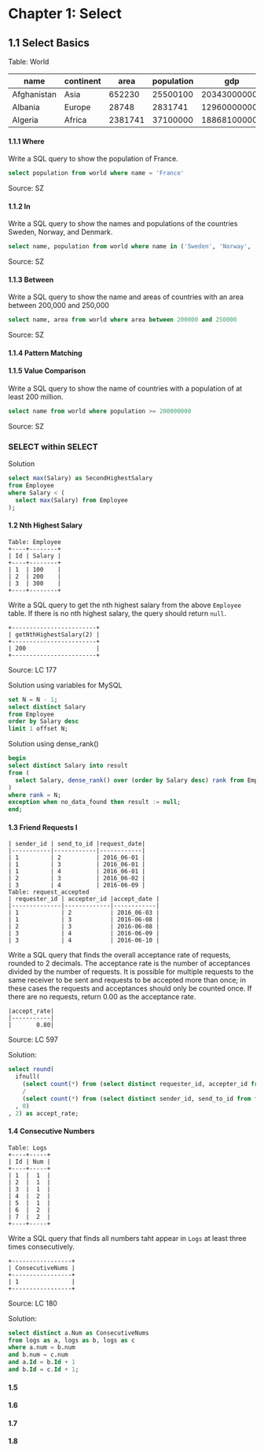 # Chapter 1: Select

## 1.1 Select Basics
Table: World

| name        | continent | area    | population | gdp          |
|-------------|-----------|---------|------------|--------------|
| Afghanistan | Asia      | 652230  | 25500100   | 20343000000  |
| Albania     | Europe    | 28748   | 2831741    | 12960000000  |
| Algeria     | Africa    | 2381741 | 37100000   | 188681000000 |

#### 1.1.1 Where
Write a SQL query to show the population of France.
```SQL
select population from world where name = 'France'
```
Source: SZ
#### 1.1.2 In
Write a SQL query to show the names and populations of the countries Sweden, Norway, and Denmark.
```SQL
select name, population from world where name in ('Sweden', 'Norway', 'Denmark')
```
Source: SZ
#### 1.1.3 Between
Write a SQL query to show the name and areas of countries with an area between 200,000 and 250,000
```SQL
select name, area from world where area between 200000 and 250000
```
Source: SZ
#### 1.1.4 Pattern Matching

#### 1.1.5 Value Comparison
Write a SQL query to show the name of countries with a population of at least 200 million.
```SQL
select name from world where population >= 200000000
```
Source: SZ














### SELECT within SELECT

Solution
```SQL
select max(Salary) as SecondHighestSalary
from Employee
where Salary < (
  select max(Salary) from Employee
);
```

#### 1.2 Nth Highest Salary
```
Table: Employee
+----+--------+
| Id | Salary |
+----+--------+
| 1  | 100    |
| 2  | 200    |
| 3  | 300    |
+----+--------+
```
Write a SQL query to get the nth highest salary from the above `Employee` table. If there is no nth highest salary, the query should return `null`.
```
+------------------------+
| getNthHighestSalary(2) |
+------------------------+
| 200                    |
+------------------------+
```
Source: LC 177

Solution using variables for MySQL
```SQL
set N = N - 1;
select distinct Salary
from Employee
order by Salary desc
limit 1 offset N;
```
Solution using dense_rank()
```SQL
begin
select distinct Salary into result
from (
  select Salary, dense_rank() over (order by Salary desc) rank from Employee
)
where rank = N;
exception when no_data_found then result := null;
end;
```

#### 1.3 Friend Requests I
```
| sender_id | send_to_id |request_date|
|-----------|------------|------------|
| 1         | 2          | 2016_06-01 |
| 1         | 3          | 2016_06-01 |
| 1         | 4          | 2016_06-01 |
| 2         | 3          | 2016_06-02 |
| 3         | 4          | 2016-06-09 |
Table: request_accepted
| requester_id | accepter_id |accept_date |
|--------------|-------------|------------|
| 1            | 2           | 2016_06-03 |
| 1            | 3           | 2016-06-08 |
| 2            | 3           | 2016-06-08 |
| 3            | 4           | 2016-06-09 |
| 3            | 4           | 2016-06-10 |
```
Write a SQL query that finds the overall acceptance rate of requests, rounded to 2 decimals. The acceptance rate is the number of acceptances divided by the number of requests. It is possible for multiple requests to the same receiver to be sent and requests to be accepted more than once; in these cases the requests and acceptances should only be counted once. If there are no requests, return 0.00 as the acceptance rate.
```
|accept_rate|
|-----------|
|       0.80|
```
Source: LC 597

Solution:
```SQL
select round(
  ifnull(
    (select count(*) from (select distinct requester_id, accepter_id from requested_accepted) as a)
    /
    (select count(*) from (select distinct sender_id, send_to_id from friend_request) as b)
  , 0)
, 2) as accept_rate;
```
#### 1.4 Consecutive Numbers
```
Table: Logs
+----+-----+
| Id | Num |
+----+-----+
| 1  |  1  |
| 2  |  1  |
| 3  |  1  |
| 4  |  2  |
| 5  |  1  |
| 6  |  2  |
| 7  |  2  |
+----+-----+
```
Write a SQL query that finds all numbers taht appear in `Logs` at least three times consecutively.
```
+-----------------+
| ConsecutiveNums |
+-----------------+
| 1               |
+-----------------+
```
Source: LC 180

Solution:
```SQL
select distinct a.Num as ConsecutiveNums
from logs as a, logs as b, logs as c
where a.num = b.num
and b.num = c.num
and a.Id = b.Id + 1
and b.Id = c.Id + 1;
```
#### 1.5
#### 1.6
#### 1.7
#### 1.8
